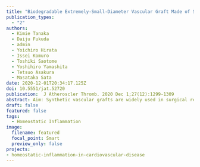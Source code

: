 ```yaml
---
title: "Biodegradable Extremely-Small-Diameter Vascular Graft Made of Silk Fibroin can be Implanted in Mice"
publication_types:
  - "2"
authors:
  - Kimie Tanaka
  - Daiju Fukuda
  - admin
  - Yoichiro Hirata
  - Issei Komuro
  - Toshiki Saotome
  - Yoshihiro Yamashita
  - Tetsuo Asakura
  - Masataka Sata
date: 2020-12-01T20:34:17.125Z
doi: 10.5551/jat.52720
publication:  J Atheroscler Thromb. 2020 Dec 1;27(12):1299-1309
abstract: Aim: Synthetic vascular grafts are widely used in surgical revascularization, mainly for medium- to large-sized vessels. However, synthetic grafts smaller than 6 mm in diameter are associated with a high incidence of thrombosis. In this study, we evaluated silk fibroin, a major protein of silk, with high biocompatibility and biodegradability, as a useful material for extremely-small-diameter vascular grafts. Methods: A small-sized (0.9 mm inner diameter) graft was braided from a silk fibroin thread. The right carotid arteries of 8- to 14-week-old male C57BL/6 mice were cut at the midpoint, and fibroin grafts (5- to 7-mm in length) were transplanted using a cuff technique with polyimide cuffs. The grafts were harvested at different time points and analyzed histologically. Results: CD31＋ endothelial cells had already started to proliferate at 2 weeks after implantation. At 4 weeks, neointima had formed with α-smooth muscle actin+ cells, and the luminal surface was covered with CD31＋endothelial cells. Mac3＋ macrophages were accumulated in the grafts. Graft patency was confirmed at up to 6 months after implantation. Conclusion: This mouse model of arterial graft implantation enables us to analyze the remodeling process and biocompatibility of extremely-small-diameter vascular grafts. Biodegradable silk fibroin might be applicable for further researches using genetically modified mice.
draft: false
featured: false
tags: 
  - Homeostatic Inflammation
image:
  filename: featured
  focal_point: Smart
  preview_only: false
projects: 
- homeostatic-inflammation-in-cardiovascular-disease
---
```

